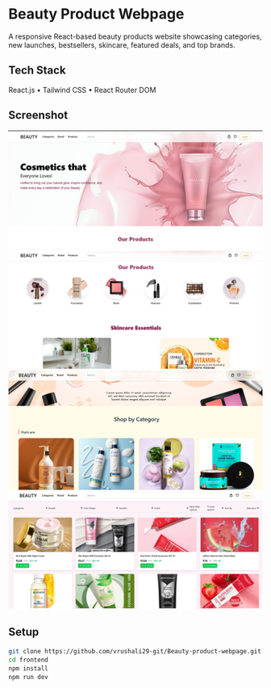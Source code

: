 #  Beauty Product Webpage

A responsive React-based beauty products website showcasing categories, new launches, bestsellers, skincare, featured deals, and top brands.

##  Tech Stack
React.js • Tailwind CSS • React Router DOM

## Screenshot
![Homepage](Homepage.png)
![Webpage Screenshots](Homepage1.png)
![Categories page](Categories.png)
![Product Page](Products.png)

##  Setup
```bash
git clone https://github.com/vrushali29-git/Beauty-product-webpage.git
cd frontend
npm install
npm run dev

